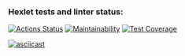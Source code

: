 ### Hexlet tests and linter status:
[![Actions Status](https://github.com/vyskochka/frontend-project-46/actions/workflows/hexlet-check.yml/badge.svg)](https://github.com/vyskochka/frontend-project-46/actions)
[![Maintainability](https://api.codeclimate.com/v1/badges/abea2e585b868008bedc/maintainability)](https://codeclimate.com/github/vyskochka/frontend-project-46/maintainability)
[![Test Coverage](https://api.codeclimate.com/v1/badges/abea2e585b868008bedc/test_coverage)](https://codeclimate.com/github/vyskochka/frontend-project-46/test_coverage)

[![asciicast](https://asciinema.org/a/gHAuDd9nXPg6NzxEpQVteocqq.svg)](https://asciinema.org/a/gHAuDd9nXPg6NzxEpQVteocqq)